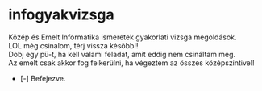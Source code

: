 # infogyakvizsga
Közép és Emelt Informatika ismeretek gyakorlati vizsga megoldások. <br/>
LOL még csinalom, térj vissza később!!<br/>
Dobj egy pü-t, ha kell valami feladat, amit eddig nem csináltam meg.</br>
Az emelt csak akkor fog felkerülni, ha végeztem az összes középszintivel!
- [-] Befejezve.
